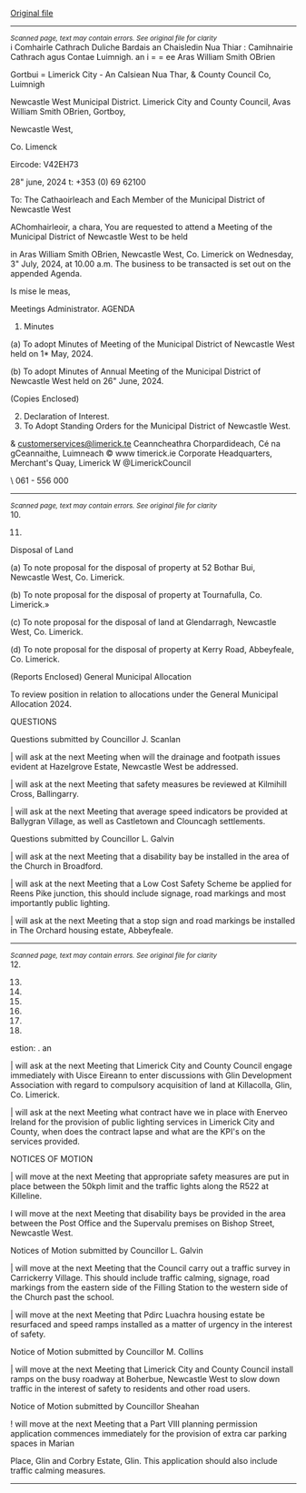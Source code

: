 [Original file](https://www.limerick.ie/sites/default/files/media/documents/2024-07/00-2024-07-03-agenda-july.pdf)

---
*<small>Scanned page, text may contain errors. See original file for clarity</small>*  
i Comhairle Cathrach Duliche Bardais an Chaisledin Nua Thiar
: Camihnairie Cathrach agus Contae Luimnigh.
an i = = ee Aras William Smith OBrien

Gortbui
= Limerick City - An Calsiean Nua Thar,
& County Council Co, Luimnigh

Newcastle West Municipal District.
Limerick City and County Council,
Avas William Smith OBrien,
Gortboy,

Newcastle West,

Co. Limenck

Eircode: V42EH73

28" june, 2024 t: +353 (0) 69 62100

To: The Cathaoirleach and Each Member of the Municipal District of Newcastle West

AChomhairleoir, a chara,
You are requested to attend a Meeting of the Municipal District of Newcastle West to be held

in Aras William Smith OBrien, Newcastle West, Co. Limerick on Wednesday, 3" July, 2024, at
10.00 a.m. The business to be transacted is set out on the appended Agenda.

Is mise le meas,

Meetings Administrator.
AGENDA
1. Minutes

(a) To adopt Minutes of Meeting of the Municipal District of Newcastle West held on
1* May, 2024.

(b) To adopt Minutes of Annual Meeting of the Municipal District of Newcastle West
held on 26" June, 2024.

(Copies Enclosed)

2. Declaration of Interest.
3. To Adopt Standing Orders for the Municipal District of Newcastle West.

& customerservices@limerick.te
Ceanncheathra Chorpardideach, Cé na gCeannaithe, Luimneach © www timerick.ie
Corporate Headquarters, Merchant's Quay, Limerick W @LimerickCouncil

\ 061 - 556 000


---
*<small>Scanned page, text may contain errors. See original file for clarity</small>*  
10.

11.

Disposal of Land

(a) To note proposal for the disposal of property at 52 Bothar Bui, Newcastle West,
Co. Limerick.

(b) To note proposal for the disposal of property at Tournafulla, Co. Limerick.»

(c) To note proposal for the disposal of land at Glendarragh, Newcastle West, Co.
Limerick.

(d) To note proposal for the disposal of property at Kerry Road, Abbeyfeale, Co.
Limerick.

(Reports Enclosed)
General Municipal Allocation

To review position in relation to allocations under the General Municipal Allocation
2024.

QUESTIONS

Questions submitted by Councillor J. Scanlan

| will ask at the next Meeting when will the drainage and footpath issues evident at
Hazelgrove Estate, Newcastle West be addressed.

| will ask at the next Meeting that safety measures be reviewed at Kilmihill Cross,
Ballingarry.

| will ask at the next Meeting that average speed indicators be provided at Ballygran
Village, as well as Castletown and Clouncagh settlements.

Questions submitted by Councillor L. Galvin

| will ask at the next Meeting that a disability bay be installed in the area of the
Church in Broadford.

| will ask at the next Meeting that a Low Cost Safety Scheme be applied for Reens
Pike junction, this should include signage, road markings and most importantly
public lighting.

| will ask at the next Meeting that a stop sign and road markings be installed in The
Orchard housing estate, Abbeyfeale.


---
*<small>Scanned page, text may contain errors. See original file for clarity</small>*  
12.

13.

14.

15.

16.

17.

18.

estion: . an

| will ask at the next Meeting that Limerick City and County Council engage
immediately with Uisce Eireann to enter discussions with Glin Development
Association with regard to compulsory acquisition of land at Killacolla, Glin, Co.
Limerick.

| will ask at the next Meeting what contract have we in place with Enerveo Ireland
for the provision of public lighting services in Limerick City and County, when does
the contract lapse and what are the KPI's on the services provided.

NOTICES OF MOTION

| will move at the next Meeting that appropriate safety measures are put in place
between the 50kph limit and the traffic lights along the R522 at Killeline.

I will move at the next Meeting that disability bays be provided in the area between
the Post Office and the Supervalu premises on Bishop Street, Newcastle West.

Notices of Motion submitted by Councillor L. Galvin

| will move at the next Meeting that the Council carry out a traffic survey in
Carrickerry Village. This should include traffic calming, signage, road markings from
the eastern side of the Filling Station to the western side of the Church past the school.

| will move at the next Meeting that Pdirc Luachra housing estate be resurfaced and
speed ramps installed as a matter of urgency in the interest of safety.

Notice of Motion submitted by Councillor M. Collins

| will move at the next Meeting that Limerick City and County Council install ramps on
the busy roadway at Boherbue, Newcastle West to slow down traffic in the interest of
safety to residents and other road users.

Notice of Motion submitted by Councillor Sheahan

! will move at the next Meeting that a Part VIII planning permission application
commences immediately for the provision of extra car parking spaces in Marian

Place, Glin and Corbry Estate, Glin. This application should also include traffic
calming measures.


---
